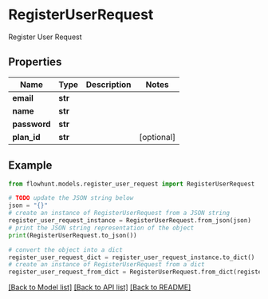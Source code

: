 # RegisterUserRequest

Register User Request

## Properties

Name | Type | Description | Notes
------------ | ------------- | ------------- | -------------
**email** | **str** |  | 
**name** | **str** |  | 
**password** | **str** |  | 
**plan_id** | **str** |  | [optional] 

## Example

```python
from flowhunt.models.register_user_request import RegisterUserRequest

# TODO update the JSON string below
json = "{}"
# create an instance of RegisterUserRequest from a JSON string
register_user_request_instance = RegisterUserRequest.from_json(json)
# print the JSON string representation of the object
print(RegisterUserRequest.to_json())

# convert the object into a dict
register_user_request_dict = register_user_request_instance.to_dict()
# create an instance of RegisterUserRequest from a dict
register_user_request_from_dict = RegisterUserRequest.from_dict(register_user_request_dict)
```
[[Back to Model list]](../README.md#documentation-for-models) [[Back to API list]](../README.md#documentation-for-api-endpoints) [[Back to README]](../README.md)


